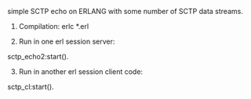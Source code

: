 
simple SCTP echo on ERLANG with some number of SCTP data streams.

1) Compilation:
   erlc *.erl

2) Run in one erl session server:

 sctp_echo2:start().

3) Run in another erl session client code:

 sctp_cl:start().

